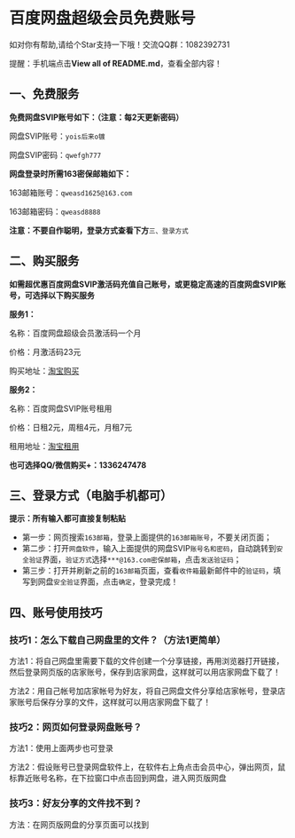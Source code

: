 # 百度网盘超级会员免费账号

如对你有帮助,请给个Star支持一下哦！交流QQ群：1082392731

提醒：手机端点击**View all of README.md**，查看全部内容！

## 一、免费服务

**免费网盘SVIP账号如下：（注意：每2天更新密码）** 

网盘SVIP账号：`yois后来o镀`

网盘SVIP密码：`qwefgh777`

**网盘登录时所需163密保邮箱如下：**

163邮箱账号：`qweasd1625@163.com`

163邮箱密码：`qweasd8888`

**注意：不要自作聪明，登录方式查看下方**`三、登录方式`

## 二、购买服务

**如需超优惠百度网盘SVIP激活码充值自己账号，或更稳定高速的百度网盘SVIP账号，可选择以下购买服务**

**服务1：**

名称：百度网盘超级会员激活码一个月

价格：月激活码23元

购买地址：[淘宝购买](https://item.taobao.com/item.htm?ft=t&id=614142250531)

**服务2：**

名称：百度网盘SVIP账号租用

价格：日租2元，周租4元，月租7元

租用地址：[淘宝租用](https://item.taobao.com/item.htm?ft=t&id=614480007543)

**也可选择QQ/微信购买+：1336247478**

## 三、登录方式（电脑手机都可）

**提示：所有输入都可直接复制粘贴**

- 第一步：网页搜索`163邮箱`，登录上面提供的`163邮箱账号`，不要关闭页面；
- 第二步：打开`网盘软件`，输入上面提供的网盘SVIP`账号名和密码`，自动跳转到`安全验证`界面，`验证方式`选择`***@163.com密保邮箱`，点击`发送验证码`；
- 第三步：打开并刷新之前的`163邮箱`页面，查看`收件箱`最新邮件中的`验证码`，填写到网盘`安全验证`界面，点击`确定`，登录完成！

## 四、账号使用技巧

### 技巧1：怎么下载自己网盘里的文件？（方法1更简单）

方法1：将自己网盘里需要下载的文件创建一个分享链接，再用浏览器打开链接，然后登录网页版的店家账号，保存到店家网盘，这样就可以用店家网盘下载了！ 

方法2：用自己帐号加店家帐号为好友，将自己网盘文件分享给店家帐号，登录店家账号后保存分享的文件，这样就可以用店家网盘下载了！

### 技巧2：网页如何登录网盘账号？

方法1：使用上面两步也可登录

方法2：假设账号已登录网盘软件上，在软件右上角点击会员中心，弹出网页，鼠标靠近账号名称，在下拉窗口中点击回到网盘，进入网页版网盘

### 技巧3：好友分享的文件找不到？

方法：在网页版网盘的分享页面可以找到
